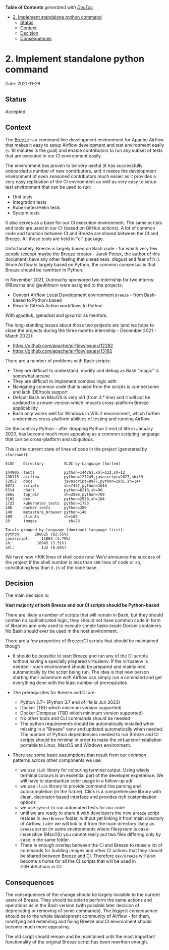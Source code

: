 <!--
 Licensed to the Apache Software Foundation (ASF) under one
 or more contributor license agreements.  See the NOTICE file
 distributed with this work for additional information
 regarding copyright ownership.  The ASF licenses this file
 to you under the Apache License, Version 2.0 (the
 "License"); you may not use this file except in compliance
 with the License.  You may obtain a copy of the License at

   http://www.apache.org/licenses/LICENSE-2.0

 Unless required by applicable law or agreed to in writing,
 software distributed under the License is distributed on an
 "AS IS" BASIS, WITHOUT WARRANTIES OR CONDITIONS OF ANY
 KIND, either express or implied.  See the License for the
 specific language governing permissions and limitations
 under the License.
 -->

<!-- START doctoc generated TOC please keep comment here to allow auto update -->
<!-- DON'T EDIT THIS SECTION, INSTEAD RE-RUN doctoc TO UPDATE -->
**Table of Contents**  *generated with [DocToc](https://github.com/thlorenz/doctoc)*

- [2. Implement standalone python command](#2-implement-standalone-python-command)
  - [Status](#status)
  - [Context](#context)
  - [Decision](#decision)
  - [Consequences](#consequences)

<!-- END doctoc generated TOC please keep comment here to allow auto update -->

# 2. Implement standalone python command

Date: 2021-11-28

## Status

Accepted

## Context

The [Breeze](https://github.com/apache/airflow/blob/main/BREEZE.rst) is
a command line development environment for Apache Airflow that makes
it easy to setup Airflow development and test environment easily
(< 10 minutes is the goal) and enable contributors to run any subset
of tests that are executed in our CI environment easily.

The environment has proven to be very useful (it has successfully onboarded
a number of new contributors, and it makes the development environment of
even seasoned contributors much easier as it provides a very easy
replication of the CI environment as well as very easy to setup test
environment that can be used to run:

* Unit tests
* Integration tests
* Kubernetes/Helm tests
* System tests

It also serves as a base for our CI execution environment. The same scripts and tools are used
in our CI (based on GitHub actions). A lot of common code and function between CI and Breeze are
shared between the CI and Breeze. All those tools are held in "ci" package.

Unfortunately, Breeze is largely based on Bash code - for which very few people (except maybe the
Breeze creator - Jarek Potiuk, the author of this document) have any other feeling that uneasiness,
disgust and fear of it :).  Since Airflow is largely based on Python, the common consensus is that
Breeze should be rewritten in Python.

In November 2021, Outreachy sponsored two internship for two interns: @Bowrna and @edithturn were assigned to
the projects:

* Convert Airflow Local Development environment `Breeze` - from Bash-based to Python-based
* Rewrite GitHub Action workflows to Python

With @potiuk, @eladkal and @xurror as mentors.

The long-standing issues about those two projects are (and we hope to close the projects during the
three months internship - December 2021 - March 2022):

* https://github.com/apache/airflow/issues/12282
* https://github.com/apache/airflow/issues/13182

There are a number of problems with Bash scripts:

* They are difficult to understand, modify and debug as Bash "magic" is somewhat arcane
* They are difficult to implement complex logic with
* Navigating common code that is used from the scripts is cumbersome and lack IDE/tools support
* Default Bash on MacOS is very old (from 3.* line) and it will not be updated to a newer version
  which impacts cross-platform Breeze applicability
* Bash only works well for Windows in WSL2 environment, which further undermines cross-platform
  abilities of testing and running Airflow

On the contrary Python - after dropping Python 2 end of life in January 2020, has become much more
appealing as a common scripting language that can be cross-platform and ubiquitous.

This is the current state of lines of code in the project (generated by `sloccount`):

```
SLOC    Directory         SLOC-by-Language (Sorted)

144905  tests             python=144761,xml=132,sh=12
130115  airflow           python=127249,javascript=2827,sh=39
12052   docs              javascript=8977,python=2931,sh=144
9073    scripts           sh=7457,python=1616
6314    chart             python=6218,sh=96
3665    top_dir           sh=2896,python=769
3102    dev               python=2938,sh=164
1723    kubernetes_tests  python=1723
280     docker_tests      python=280
140     metastore_browser python=140
109     clients           sh=109
28      images              sh=28

Totals grouped by language (dominant language first):
python:      288625 (92.65%)
javascript:     11804 (3.79%)
sh:           10945 (3.51%)
xml:            132 (0.04%)
```

We have now >10K lines of shell code now. We'd announce the success of the project if the shell number is less
than `300` lines of code or so, constituting less than `0.1%` of the code base.

## Decision

The main decision is:

**Vast majority of both Breeze and our CI scripts should be Python-based**

There are likely a number of scripts that will remain in Bash, but they should contain no sophisticated
logic, they should not have common code in form of libraries and only used to execute simple tasks inside
Docker containers. No Bash should ever be used in the host environment.

There are a few properties of Breeze/CI scripts that should be maintained though

* It should be possible to start Breeze and run any of the CI scripts without having a specially prepared
  virtualenv. If the virtualenv is needed - such environment should be prepared and maintained automatically
  by the script being run. The idea is that new person starting their adventure with Airflow can simply
  run a command and get everything done with the least number of prerequisites

* The prerequisites for Breeze and CI are:
   * Python 3.7+ (Python 3.7 end of life is Jun 2023)
   * Docker (TBD which minimum version supported)
   * Docker Compose (TBD which minimum version supported)
   * No other tools and CLI commands should be needed
   * The python requirements should be automatically installed when missing in a "Breeze" venv and updated
     automatically when needed. The number of Python dependencies needed to run Breeze and CI scripts
     should be minimal in order to make the virtualenv installation portable to Linux, MacOS and Windows
     environment.

* There are some basic assumptions that result from our common patterns across other components we use:
   * we use `rich` library for colouring terminal output. Using wisely terminal colours
     is an essential part of the developer experience. We will have to standardize color usage in
     a follow-up adr
   * we use `click` library to provide command line parsing and autocompletion (in the future). Click is
     a comprehensive library with clean, decorator-based interface and provides rich customisation options
   * we use `pytest` to run automated tests for our code
   * until we are ready to share it with developers the new `Breeze` script resides in `dev/Breeze` folder,
     without yet linking it from main directory of Airflow. Later we will link to it from the main directory
     likely as `breeze` script (in some environments where filesystem is case-insensitive (MacOS) you cannot
     really put two files differing only by case in the same folder.
   * There is enough overlap between the CI and Breeze to reuse a lot of commands for building images and
     other CI actions that they should be shared between Breeze and CI. Therefore `dev/Breeze` will
     also become a home for all the CI scripts that will be used in GitHubActions in CI.

## Consequences

The consequences of the change should be largely invisible to the current users of Breeze. They should be
able to perform the same actions and operations as in the Bash version (with possible later decision of
deprecating or removing of some commands). The biggest consequence should be to the whole development
community of Airflow - for them, modifying and extending and fixing Breeze and CI environment should
become much more appealing.

The old script should remain and be maintained until the most important functionality of the
original Breeze script has been rewritten enough.

